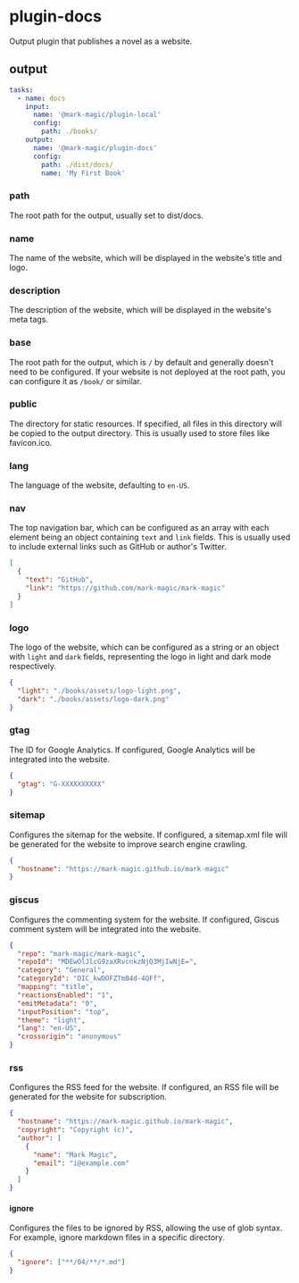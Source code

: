 # plugin-docs

Output plugin that publishes a novel as a website.

## output

```yaml
tasks:
  - name: docs
    input:
      name: '@mark-magic/plugin-local'
      config:
        path: ./books/
    output:
      name: '@mark-magic/plugin-docs'
      config:
        path: ./dist/docs/
        name: 'My First Book'
```

### path

The root path for the output, usually set to dist/docs.

### name

The name of the website, which will be displayed in the website's title and logo.

### description

The description of the website, which will be displayed in the website's meta tags.

### base

The root path for the output, which is `/` by default and generally doesn't need to be configured. If your website is not deployed at the root path, you can configure it as `/book/` or similar.

### public

The directory for static resources. If specified, all files in this directory will be copied to the output directory. This is usually used to store files like favicon.ico.

### lang

The language of the website, defaulting to `en-US`.

### nav

The top navigation bar, which can be configured as an array with each element being an object containing `text` and `link` fields. This is usually used to include external links such as GitHub or author's Twitter.

```json
[
  {
    "text": "GitHub",
    "link": "https://github.com/mark-magic/mark-magic"
  }
]
```

### logo

The logo of the website, which can be configured as a string or an object with `light` and `dark` fields, representing the logo in light and dark mode respectively.

```json
{
  "light": "./books/assets/logo-light.png",
  "dark": "./books/assets/logo-dark.png"
}
```

### gtag

The ID for Google Analytics. If configured, Google Analytics will be integrated into the website.

```json
{
  "gtag": "G-XXXXXXXXXX"
}
```

### sitemap

Configures the sitemap for the website. If configured, a sitemap.xml file will be generated for the website to improve search engine crawling.

```json
{
  "hostname": "https://mark-magic.github.io/mark-magic"
}
```

### giscus

Configures the commenting system for the website. If configured, Giscus comment system will be integrated into the website.

```json
{
  "repo": "mark-magic/mark-magic",
  "repoId": "MDEwOlJlcG9zaXRvcnkzNjQ3MjIwNjE=",
  "category": "General",
  "categoryId": "DIC_kwDOFZTmB4d-4QFf",
  "mapping": "title",
  "reactionsEnabled": "1",
  "emitMetadata": "0",
  "inputPosition": "top",
  "theme": "light",
  "lang": "en-US",
  "crossorigin": "anonymous"
}
```

### rss

Configures the RSS feed for the website. If configured, an RSS file will be generated for the website for subscription.

```json
{
  "hostname": "https://mark-magic.github.io/mark-magic",
  "copyright": "Copyright (c)",
  "author": [
    {
      "name": "Mark Magic",
      "email": "i@example.com"
    }
  ]
}
```

#### ignore

Configures the files to be ignored by RSS, allowing the use of glob syntax. For example, ignore markdown files in a specific directory.

```json
{
  "ignore": ["**/04/**/*.md"]
}
```
